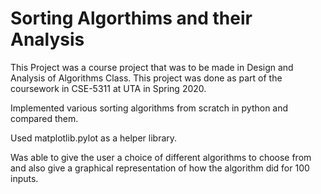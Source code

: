 # Sorting Algorthims and their Analysis

This Project was a course project that was to be made in Design and Analysis of Algorithms Class.
This project was done as part of the coursework in CSE-5311 at UTA in Spring 2020.

Implemented various sorting algorithms from scratch in python and compared them.

Used matplotlib.pylot as a helper library.

Was able to give the user a choice of different algorithms to choose from and also give a graphical representation of how the algorithm did for 100 inputs.